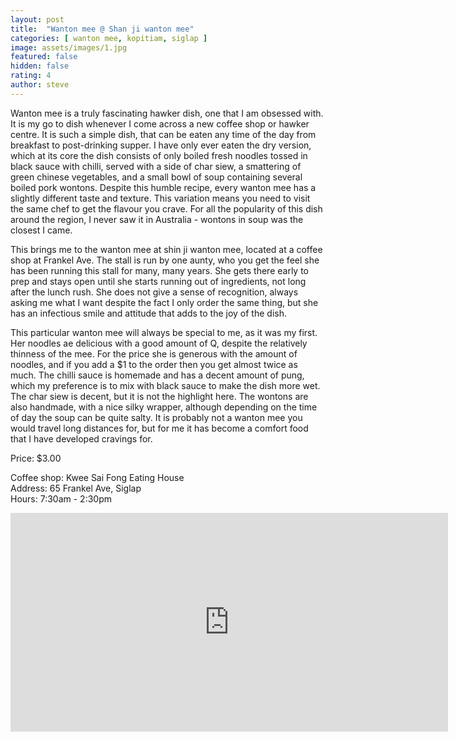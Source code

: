```yaml
---
layout: post
title:  "Wanton mee @ Shan ji wanton mee"
categories: [ wanton mee, kopitiam, siglap ]
image: assets/images/1.jpg
featured: false
hidden: false
rating: 4
author: steve
---
```


Wanton mee is a truly fascinating hawker dish, one that I am obsessed with. It is my go to dish whenever I come across a new coffee shop or hawker centre. It is such a simple dish, that can be eaten any time of the day from breakfast to post-drinking supper. I have only ever eaten the dry version, which at its core the dish consists of only boiled fresh noodles tossed in black sauce with chilli, served with a side of char siew, a smattering of green chinese vegetables, and a small bowl of soup containing several boiled pork wontons. Despite this humble recipe, every wanton mee has a slightly different taste and texture. This variation means you need to visit the same chef to get the flavour you crave. For all the popularity of this dish around the region, I never saw it in Australia - wontons in soup was the closest I came.

This brings me to the wanton mee at shin ji wanton mee, located at a coffee shop at Frankel Ave. The stall is run by one aunty, who you get the feel she has been running this stall for many, many years. She gets there early to prep and stays open until she starts running out of ingredients, not long after the lunch rush. She does not give a sense of recognition, always asking me what I want despite the fact I only order the same thing, but she has an infectious smile and attitude that adds to the joy of the dish.

This particular wanton mee will always be special to me, as it was my first. Her noodles ae delicious with a good amount of Q, despite the relatively thinness of the mee. For the price she is generous with the amount of noodles, and if you add a $1 to the order then you get almost twice as much. The chilli sauce is homemade and has a decent amount of pung, which my preference is to mix with black sauce to make the dish more wet. The char siew is decent, but it is not the highlight here. The wontons are also handmade, with a nice silky wrapper, although depending on the time of day the soup can be quite salty. It is probably not a wanton mee you would travel long distances for, but for me it has become a comfort food that I have developed cravings for.

Price: $3.00

Coffee shop: Kwee Sai Fong Eating House  
Address: 65 Frankel Ave, Siglap  
Hours: 7:30am - 2:30pm  

<iframe src="https://www.google.com/maps/embed?pb=!1m18!1m12!1m3!1d3988.7664329136437!2d103.91678721441258!3d1.3156950620515733!2m3!1f0!2f0!3f0!3m2!1i1024!2i768!4f13.1!3m3!1m2!1s0x31da22a61504fc09%3A0xef4ccc977bb2c7b0!2sKwee+Sai+Fong+Eating+House!5e0!3m2!1sen!2ssg!4v1566456891113!5m2!1sen!2ssg" width="700" height="350" frameborder="0" style="border:0" allowfullscreen></iframe>
